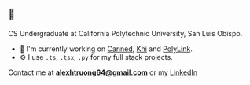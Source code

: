 ## 🌱
CS Undergraduate at California Polytechnic University, San Luis Obispo.

- 🔭 I'm currently working on [Canned](https://github.com/alexhtruong/canned), [Khi](https://github.com/alexhtruong/khi) and [PolyLink](https://github.com/Castro19/LAEP-GPT).
- ⚙️ I use `.ts`, `.tsx`, `.py` for my full stack projects.

Contact me at **alexhtruong64@gmail.com** or my [LinkedIn](https://www.linkedin.com/in/alex-hiep-truong/)

<!--
**alexhtruong/alexhtruong** is a ✨ _special_ ✨ repository because its `README.md` (this file) appears on your GitHub profile.

Here are some ideas to get you started:

- 🔭 I’m currently working on ...
- 🌱 I’m currently learning ...
- 👯 I’m looking to collaborate on ...
- 🤔 I’m looking for help with ...
- 💬 Ask me about ...
- 📫 How to reach me: ...
- 😄 Pronouns: ...
- ⚡ Fun fact: ...
-->
